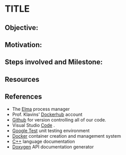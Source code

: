 # TITLE

## Objective:


## Motivation: 


## Steps involved and Milestone: 




## Resources



## References

* The [Elma](https://klavins.github.io/ECEP520/index.html) process manager
* Prof. Klavins' [Dockerhub](https://cloud.docker.com/u/klavins/repository/docker/klavins/ecep520) account
* [Github](https://github.com/) for version controlling all of our code. 
* Visual Studio [Code](https://code.visualstudio.com/) .
* [Google Test](https://github.com/google/googletest) unit testing environment
* [Docker](https://www.docker.com/) container creation and management system
* [C++](http://www.cplusplus.com/) language documentation
* [Doxygen](http://www.doxygen.org/) API documentation generator
